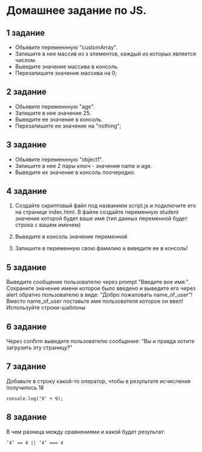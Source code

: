# Домашнее задание по JS.

## 1 задание

- Обьявите переменнную "customArray". 
- Запишите в нее массив из з элементов, каждый из которых является числом. 
- Выведите значение массива в консоль. 
- Перезапишите значение массива на 0;

## 2 задание

- Обьявите переменнную "age". 
- Запишите в нее значение 25. 
- Выведите ее значение в консоль. 
- Перезапишите ее значение на "nothing";

## 3 задание

- Обьявите переменнную "object1". 
- Запишите в нее 2 пары ключ - значения name и age. 
- Выведите их значение в консоль поочередно.

## 4 задание

1) Создайте скриптовый файл под названием script.js и подключите его на странице index.html. В файле создайте переменную student 
значение которой будет ваше имя (тип данных переменной будет строка с вашем именем)

2) Выведите в консоль значение переменной

3) Запишите в переменную свою фамилию и виведите ее в консоль!

## 5 задание

Выведите сообщение пользователю через prompt "Введите вое имя:". Сохраните значение имени которое было введено и выведите его через alert обратно пользователю в виде: "Добро пожаловать name_of_user"! Вместо name_of_user поставьте имя пользователя которое он ввел! Используйте строки-шаблоны

## 6 задание

Через confirm выведите пользователю сообщение: "Вы и правда хотите загрузить эту страницу?" 

## 7 задание

Добавьте в строку какой-то оператор, чтобы в результате исчисления получилось 18

```
console.log(‘9’ + 9);
```

## 8 задание

В чем разница между сравнениями и какой будет результат:
```
‘4’ == 4 || ‘4’ === 4
```
